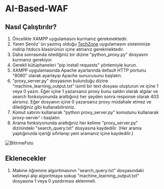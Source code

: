 # AI-Based-WAF

## Nasıl Çalıştırılır?

1) Öncelikle XAMPP uygulamasını kurmanız gerekmektedir. 
2) Yaren Şenöz' ün yazmış olduğu [TechZone](https://github.com/snzyrn/TechZone) uygulamasını sisteminize indirip htdocs klasörünün içine atmanız gerekmektedir. 
3) Daha sonrasında istediğiniz bir dizine "python_proxy.py" dosyasını kurmanız gerekiyor.
4) Gerekli kütüphaneleri "pip install requests" yöntemiyle kurun.
4) XAMPP uygulamasında Apache ayarlarında default HTTP portunu "8080" olarak ayarlayıp Apache sunucusunu başlatın.
5) "proxy_server.py" dosyasının bulunduğu dizine "machine_learning_output.txt" isimli bir text dosyası oluşturun ve içine 1 veya 0 yazın. Eğer içine 1 yazarsanız proxy bunu saldırı olarak algılar ve search fonksiyonunda arattığınız her şeyden sonra response olarak 403 alırsınız. Eğer dosyanın içine 0 yazarsanız proxy müdahale etmez ve dilediğiniz gibi kullanabilirsiniz.
6) Komut satırını kullanarak "python proxy_server.py" komutunu kullanarak proxy-server' ı başlatın.
7) Arama fonksiyonunda arattığınız her kelime "proxy_server.py" dizinindeki "search_query.txt" dosyasına kaydedilir. (Her arama yaptığınızda içeriği sıfırlanıp yeni aramanız içine kaydedilir.) 

![BitirmeFoto](https://user-images.githubusercontent.com/61901730/236849571-2b7686e1-4827-486c-9fbb-cde5de7865aa.png)

## Eklenecekler
1) Makine öğrenme algoritmasının "search_query.txt" dosyasındaki kelimeyi alıp algoritmaya sokup "machine_learning_output.txt" dosyasına 1 veya 0 yazdırması eklenmeli.
